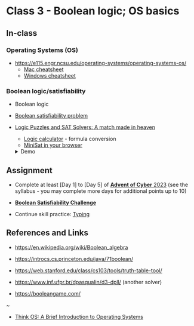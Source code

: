 # Class 3 - Boolean logic; OS basics

## In-class

### Operating Systems (OS)

- https://e115.engr.ncsu.edu/operating-systems/operating-systems-os/
    - [Mac cheatsheet](https://www.tri-c.edu/learning-commons/metro/documents/mac-os-x-cheat-sheet.pdf)
    - [Windows cheatsheet](https://it.ufsa.ufl.edu/win10/resources/UFSAIT-Windows10-CheatSheet.pdf)

### Boolean logic/satisfiability 

- Boolean logic
- [Boolean satisfiability problem](https://en.wikipedia.org/wiki/Boolean_satisfiability_problem)

- [Logic Puzzles and SAT Solvers: A match made in heaven](https://sabhijit.medium.com/logic-puzzles-and-sat-solvers-a-match-made-in-heaven-5e0a7a64c04b)
    - [Logic calculator](https://www.erpelstolz.at/gateway/formular-uk-zentral.html) - formula conversion
    - [MiniSat in your browser](https://www.msoos.org/2013/09/minisat-in-your-browser/)

    <details>
        <summary>Demo</summary>

    ```
    45  <--- the number

    74  one correct, wrong place  =>  (27 /\ -14 /\ -24 /\ -17) \/ (14 /\ -17 /\ -27 /\ -24)
    93  no			      =>  -19 ∧ -29 ∧ -13 ∧ -23
    55  one correct place	      =>  (15 ∧ -25) v (-15 ∧ 25)
    17  no			      =>  -11 ∧ -21 ∧ -17 ∧ -27

    https://www.erpelstolz.at/gateway/formular-uk-zentral.html

    #1: (s27 ∧ -s14 ∧ -s24 ∧ -s17) ∨ (s14 ∧ -s17 ∧ -s27 ∧ -s24)
            CNF: (S14 ∨ S27) ∧ (¬S27 ∨ ¬S14) ∧ ¬S24 ∧ ¬S17
    #2: -s19 ∧ -s29 ∧ -s13 ∧ -s23
    #3: (S25 ∨ S15) ∧ (¬S15 ∨ ¬S25)
    #4: -s11 ∧ -s21 ∧ -s17 ∧ -s27

    https://www.msoos.org/2013/09/minisat-in-your-browser/

    s14   s27
    -s27 -s14
    -s24 -s17
    -s19 
    -s29
    -s13
    -s23
    s25 s15
    -s15 -s25
    -s11
    -s21
    -s17
    -s27

    Solution: SATISFIABLE 14 25 -24 -17 -19 -29 -13 -23 -11 -21 -27 -15
    ```

    </details>


## Assignment

- Complete at least [Day 1] to [Day 5] of [**Advent of Cyber** 2023](https://tryhackme.com/r/room/adventofcyber2023) (see the syllabus - you may complete more days for additional points up to 10)

- [**Boolean Satisfiability Challenge**](./sat.md)

- Continue skill practice: [Typing](https://typing.com)



## References and Links

- https://en.wikipedia.org/wiki/Boolean_algebra

- https://introcs.cs.princeton.edu/java/71boolean/

- https://web.stanford.edu/class/cs103/tools/truth-table-tool/
- https://www.inf.ufpr.br/dpasqualin/d3-dpll/ (another solver)

- https://booleangame.com/

~

- [Think OS: A Brief Introduction to Operating Systems](https://greenteapress.com/wp/think-os/)
